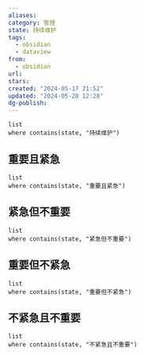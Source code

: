 ```yaml
---
aliases: 
category: 管理
state: 持续维护
tags:
  - obsidian
  - dataview
from:
  - obsidian
url: 
stars: 
created: "2024-05-17 21:52"
updated: "2024-05-28 12:28"
dg-publish: 
---
```


```dataview
list
where contains(state, "持续维护")
```

## 重要且紧急

```dataview
list
where contains(state, "重要且紧急")
```

## 紧急但不重要

```dataview
list
where contains(state, "紧急但不重要")
```

## 重要但不紧急

```dataview
list
where contains(state, "重要但不紧急")
```

## 不紧急且不重要

```dataview
list
where contains(state, "不紧急且不重要")
```
